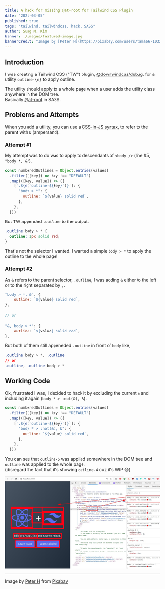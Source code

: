 ```yaml
---
title: A hack for missing @at-root for Tailwind CSS Plugin
date: "2021-03-05"
published: true
tags: "tailwind, tailwindcss, hack, SASS"
author: Sung M. Kim
banner: ./images/featured-image.jpg
bannerCredit: "Image by [Peter H](https://pixabay.com/users/tama66-1032521/?utm_source=link-attribution&utm_medium=referral&utm_campaign=image&utm_content=1644155) from [Pixabay](https://pixabay.com/?utm_source=link-attribution&utm_medium=referral&utm_campaign=image&utm_content=1644155)"
---
```


## Introduction

I was creating a Tailwind CSS ("TW") plugin, [@downwindcss/debug](https://github.com/downwindcss/debug). for a utility `outline-{n}` to apply outline.

The utility should apply to a whole page when a user adds the utility class anywhere in the DOM tree.  
Basically [@at-root](https://sass-lang.com/documentation/at-rules/at-root) in SASS.

## Problems and Attempts

When you add a utility, you can use a [CSS-in-JS syntax](https://tailwindcss.com/docs/plugins#css-in-js-syntax), to refer to the parent with `&` (ampersand).

### Attempt #1

My attempt was to do was to apply to descendants of `<body />` (line #5, `"body *, &"`).

```js
const numberedOutlines = Object.entries(values)
  .filter(([key]) => key !== "DEFAULT")
  .map(([key, value]) => ({
    [`.${e(`outline-${key}`)}`]: {
      "body > *": {
        outline: `${value} solid red`,
      },
    },
  }))
```

But TW appended `.outline` to the output.

```css
.outline body > * {
  outline: 1px solid red;
}
```

That's not the selector I wanted. I wanted a simple `body > *` to apply the outline to the whole page!

### Attempt #2

As `&` refers to the parent selector, `.outline`, I was adding `&` either to the left or to the right separated by `,`.

```js
"body > *, &": {
    outline: `${value} solid red`,
},

// or

"&, body > *": {
    outline: `${value} solid red`,
},
```

But both of them still appeneded `.outline` in front of `body` like,

```css
.outline body > *, .outline
// or
.outline, .outline body > *
```

## Working Code

Ok, frustrated I was, I decided to hack it by excluding the current `&` and including it again (`body * > :not(&), &`).

```js
const numberedOutlines = Object.entries(values)
  .filter(([key]) => key !== "DEFAULT")
  .map(([key, value]) => ({
    [`.${e(`outline-${key}`)}`]: {
      "body * > :not(&), &": {
        outline: `${value} solid red`,
      },
    },
  }))
```

You can see that `outline-5` was applied somewhere in the DOM tree and `outline` was applied to the whole page.  
(disregard the fact that it's showing `outline-4` cuz it's WIP 😅)

![working!](./images/working-css.jpg)

---

Image by <a href="https://pixabay.com/users/tama66-1032521/?utm_source=link-attribution&amp;utm_medium=referral&amp;utm_campaign=image&amp;utm_content=1644155">Peter H</a> from <a href="https://pixabay.com/?utm_source=link-attribution&amp;utm_medium=referral&amp;utm_campaign=image&amp;utm_content=1644155">Pixabay</a>
